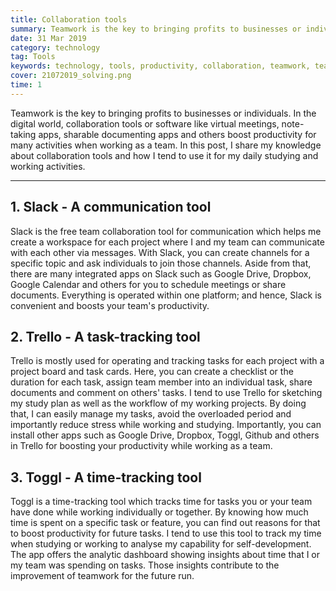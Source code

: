 ```yaml
---
title: Collaboration tools
summary: Teamwork is the key to bringing profits to businesses or individuals. In the digital world, collaboration tools or software boost productivity for many activities when working as a team. 
date: 31 Mar 2019
category: technology
tag: Tools
keywords: technology, tools, productivity, collaboration, teamwork, team
cover: 21072019_solving.png
time: 1
---
```


Teamwork is the key to bringing profits to businesses or individuals. In the digital world, collaboration tools or software like virtual meetings, note-taking apps, sharable documenting apps and others boost productivity for many activities when working as a team. In this post, I share my knowledge about collaboration tools and how I tend to use it for my daily studying and working activities.

---

## 1. Slack - A communication tool
Slack is the free team collaboration tool for communication which helps me create a workspace for each project where I and my team can communicate with each other via messages. With Slack, you can create channels for a specific topic and ask individuals to join those channels. Aside from that, there are many integrated apps on Slack such as Google Drive, Dropbox, Google Calendar and others for you to schedule meetings or share documents. Everything is operated within one platform; and hence, Slack is convenient and boosts your team's productivity.

## 2. Trello - A task-tracking tool
Trello is mostly used for operating and tracking tasks for each project with a project board and task cards. Here, you can create a checklist or the duration for each task, assign team member into an individual task, share documents and comment on others' tasks. I tend to use Trello for sketching my study plan as well as the workflow of my working projects. By doing that, I can easily manage my tasks, avoid the overloaded period and importantly reduce stress while working and studying. Importantly, you can install other apps such as Google Drive, Dropbox, Toggl, Github and others in Trello for boosting your productivity while working as a team.

## 3. Toggl - A time-tracking tool
Toggl is a time-tracking tool which tracks time for tasks you or your team have done while working individually or together. By knowing how much time is spent on a specific task or feature, you can find out reasons for that to boost productivity for future tasks. I tend to use this tool to track my time when studying or working to analyse my capability for self-development. The app offers the analytic dashboard showing insights about time that I or my team was spending on tasks. Those insights contribute to the improvement of teamwork for the future run.